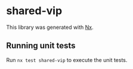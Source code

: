 # shared-vip

This library was generated with [Nx](https://nx.dev).

## Running unit tests

Run `nx test shared-vip` to execute the unit tests.
